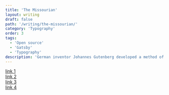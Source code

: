 ```yaml
---
title: 'The Missourian'
layout: writing
draft: false
path: '/writing/the-missourian/'
category: 'Typography'
order: 3
tags:
  - 'Open source'
  - 'Gatsby'
  - 'Typography'
description: 'German inventor Johannes Gutenberg developed a method of movable type and used it to create one of the western world’s first major printed books, the “Forty–Two–Line” Bible.'
---
```


[link 1](https://www.google.com)  
[link 2](https://www.google.com)  
[link 3](https://www.google.com)  
[link 4](https://www.google.com)
